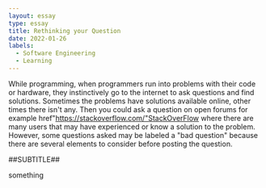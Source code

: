 ```yaml
---
layout: essay
type: essay
title: Rethinking your Question
date: 2022-01-26
labels:
  - Software Engineering
  - Learning
---
```


While programming, when programmers run into problems with their code or hardware, they instinctively go to the internet to ask questions and find solutions. Sometimes the problems have solutions available online, other times there isn't any. Then you could ask a question on open forums for example <a> href"https://stackoverflow.com/"StackOverFlow</a> where there are many users that may have experienced or know a solution to the problem. However, some questions asked may be labeled a "bad question" because there are several elements to consider before posting the question.
  
  ##SUBTITLE##
  
  something
